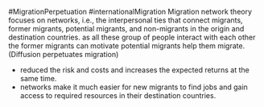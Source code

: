 #MigrationPerpetuation #internationalMigration 
Migration network theory focuses on networks, i.e., the interpersonal ties that connect migrants, former migrants, potential migrants, and non-migrants in the origin and destination countries. as all these group of people interact with each other the former migrants can motivate potential migrants help them migrate.(Diffusion perpetuates migration)

- reduced the risk and costs and increases the expected returns at the same time.
- networks make it much easier for new migrants to find jobs and gain access to required resources in their destination countries.

